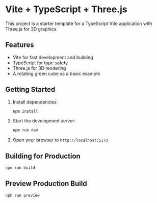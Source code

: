 # Vite + TypeScript + Three.js

This project is a starter template for a TypeScript Vite application with Three.js for 3D graphics.

## Features

- Vite for fast development and building
- TypeScript for type safety
- Three.js for 3D rendering
- A rotating green cube as a basic example

## Getting Started

1. Install dependencies:
   ```bash
   npm install
   ```

2. Start the development server:
   ```bash
   npm run dev
   ```

3. Open your browser to `http://localhost:5173`

## Building for Production

```bash
npm run build
```

## Preview Production Build

```bash
npm run preview
```